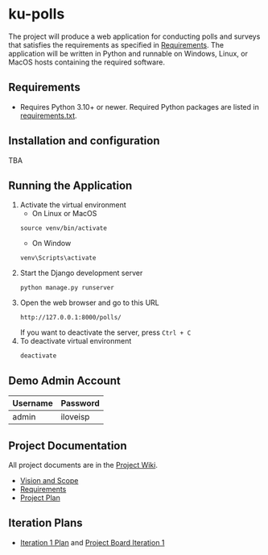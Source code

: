 # ku-polls
The project will produce a web application for conducting polls and surveys that satisfies the requirements as specified in [Requirements](https://github.com/KikyoBRV/ku-polls/wiki/Requirements). The application will be written in Python and runnable on Windows, Linux, or MacOS hosts containing the required software.

## Requirements
* Requires Python 3.10+ or newer. Required Python packages are listed in [requirements.txt](https://github.com/KikyoBRV/ku-polls/blob/main/requirements.txt).

## Installation and configuration
TBA

## Running the Application
1. Activate the virtual environment
   * On Linux or MacOS
   ```
   source venv/bin/activate
   ```
   * On Window
   ```
   venv\Scripts\activate
   ```
2. Start the Django development server
   ```
   python manage.py runserver
   ```
3. Open the web browser and go to this URL
   ```
   http://127.0.0.1:8000/polls/
   ```
   If you want to deactivate the server, press `Ctrl + C`
4. To deactivate virtual environment
   ```
   deactivate
   ```

## Demo Admin Account
| Username | Password  |
|----------|-----------|
| admin    | iloveisp |

## Project Documentation
All project documents are in the [Project Wiki](https://github.com/KikyoBRV/ku-polls/wiki).
* [Vision and Scope](https://github.com/KikyoBRV/ku-polls/wiki/Vision-and-Scope)
* [Requirements](https://github.com/KikyoBRV/ku-polls/wiki/Requirements)
* [Project Plan](https://github.com/KikyoBRV/ku-polls/wiki/Project-Plan)

## Iteration Plans
* [Iteration 1 Plan](https://github.com/KikyoBRV/ku-polls/wiki/Iteration-1-Plan) and [Project Board Iteration 1](https://github.com/users/KikyoBRV/projects/1)
